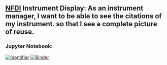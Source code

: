 ## [NFDI](https://nfdi4ing.de/) Instrument Display: As an instrument manager, I want to be able to see the citations of my instrument. so that I see a complete picture of reuse.
                   
### Jupyter Notebook:
[![Identifier](https://img.shields.io/badge/doi-10.14454%2Ffsn5--ec40-fca709.svg)](https://doi.org/10.14454/fsn5-ec40)
[![Binder](https://mybinder.org/badge_logo.svg)](https://mybinder.org/v2/gh/datacite/pidgraph-notebooks-python/master?filepath=user-story-nfdi4ing-instrument%2Fpy-nfdi-instrument.ipynb)
